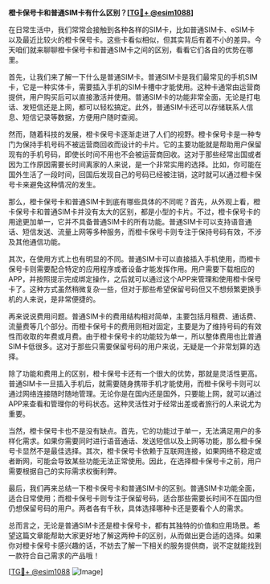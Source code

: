 **橙卡保号卡和普通SIM卡有什么区别？[[TG💪+ @esim1088](https://t.me/s/esim1088)]**

在日常生活中，我们常常会接触到各种各样的SIM卡，比如普通SIM卡、eSIM卡以及最近比较火的橙卡保号卡。这些卡看似相似，但其实背后有着不小的差异。今天咱们就来聊聊橙卡保号卡和普通SIM卡之间的区别，看看它们各自的优势在哪里。

首先，让我们来了解一下什么是普通SIM卡。普通SIM卡是我们最常见的手机SIM卡，它是一种实体卡，需要插入手机的SIM卡槽中才能使用。这种卡通常由运营商提供，用户购买后可以直接激活并使用。普通SIM卡的功能非常全面，无论是打电话、发短信还是上网，都可以轻松搞定。此外，普通SIM卡还可以存储联系人信息、短信记录等数据，方便用户随时查阅。

然而，随着科技的发展，橙卡保号卡逐渐走进了人们的视野。橙卡保号卡是一种专门为保持手机号码不被运营商回收而设计的卡片。它的主要功能就是帮助用户保留现有的手机号码，即使长时间不用也不会被运营商回收。这对于那些经常出国或者因为工作原因需要长时间离家的人来说，是一个非常实用的选择。比如，你可能在国外生活了一段时间，回国后发现自己的号码已经被注销，这时就可以通过橙卡保号卡来避免这种情况的发生。

那么，橙卡保号卡和普通SIM卡到底有哪些具体的不同呢？首先，从外观上看，橙卡保号卡和普通SIM卡并没有太大的区别，都是小型的卡片。不过，橙卡保号卡的用途更加单一，它并不具备普通SIM卡的所有功能。普通SIM卡可以支持语音通话、短信发送、流量上网等多种服务，而橙卡保号卡则专注于保持号码有效，不涉及其他通信功能。

其次，在使用方式上也有明显的不同。普通SIM卡可以直接插入手机使用，而橙卡保号卡则需要配合特定的应用程序或者设备才能发挥作用。用户需要下载相应的APP，并按照提示完成绑定操作，之后就可以通过这个APP来管理和使用橙卡保号卡了。这种方式虽然稍微复杂一些，但对于那些希望保留号码但又不想频繁更换手机的人来说，是非常便捷的。

再来说说费用问题。普通SIM卡的费用结构相对简单，主要包括月租费、通话费、流量费等几个部分。而橙卡保号卡的费用则相对固定，主要是为了维持号码的有效性而收取的年费或月费。由于橙卡保号卡的功能较为单一，所以整体费用也比普通SIM卡低很多。这对于那些只需要保留号码的用户来说，无疑是一个非常划算的选择。

除了功能和费用上的区别，橙卡保号卡还有一个很大的优势，那就是灵活性更高。普通SIM卡一旦插入手机后，就需要随身携带手机才能使用，而橙卡保号卡则可以通过网络连接随时随地管理。无论你是在国内还是国外，只要能上网，就可以通过APP来查看和管理你的号码状态。这种灵活性对于经常出差或者旅行的人来说尤为重要。

当然，橙卡保号卡也不是没有缺点。首先，它的功能过于单一，无法满足用户的多样化需求。如果你需要同时进行语音通话、发送短信以及上网等功能，那么橙卡保号卡显然不是最佳选择。其次，橙卡保号卡依赖于互联网连接，如果网络不稳定或者断网，可能会导致某些功能无法正常使用。因此，在选择橙卡保号卡之前，用户需要根据自己的实际需求权衡利弊。

最后，我们再来总结一下橙卡保号卡和普通SIM卡的区别。普通SIM卡功能全面，适合日常使用；而橙卡保号卡则专注于保留号码，适合那些需要长时间不在国内但仍想保留号码的用户。两者各有千秋，具体选择哪种卡还是要看个人的需求。

总而言之，无论是普通SIM卡还是橙卡保号卡，都有其独特的价值和应用场景。希望这篇文章能帮助大家更好地了解这两种卡的区别，从而做出更合适的选择。如果你对橙卡保号卡感兴趣的话，不妨去了解一下相关的服务提供商，说不定就能找到一款符合自己需求的产品哦！

[[TG💪+ @esim1088](https://t.me/s/esim1088) ![Image](https://i.postimg.cc/4NQfJmqS/Snipaste-2025-05-13-00-14-12.png)]